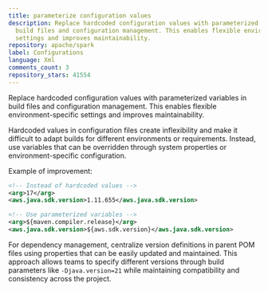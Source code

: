 ```yaml
---
title: parameterize configuration values
description: Replace hardcoded configuration values with parameterized variables in
  build files and configuration management. This enables flexible environment-specific
  settings and improves maintainability.
repository: apache/spark
label: Configurations
language: Xml
comments_count: 3
repository_stars: 41554
---
```


Replace hardcoded configuration values with parameterized variables in build files and configuration management. This enables flexible environment-specific settings and improves maintainability.

Hardcoded values in configuration files create inflexibility and make it difficult to adapt builds for different environments or requirements. Instead, use variables that can be overridden through system properties or environment-specific configuration.

Example of improvement:
```xml
<!-- Instead of hardcoded values -->
<arg>17</arg>
<aws.java.sdk.version>1.11.655</aws.java.sdk.version>

<!-- Use parameterized variables -->
<arg>${maven.compiler.release}</arg>
<aws.java.sdk.version>${aws.sdk.version}</aws.java.sdk.version>
```

For dependency management, centralize version definitions in parent POM files using properties that can be easily updated and maintained. This approach allows teams to specify different versions through build parameters like `-Djava.version=21` while maintaining compatibility and consistency across the project.